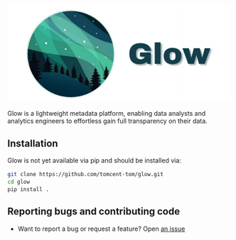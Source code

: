 <p align="center">
  <img src="https://github.com/tomcent-tom/glow/blob/main/etc/glow-logo.png?raw=true" alt="glow logo" width="500"/>
</p>


Glow is a lightweight metadata platform, enabling data analysts and analytics engineers to effortless gain full transparency on their data.

## Installation

Glow is not yet available via pip and should be installed via:

``` sh
git clone https://github.com/tomcent-tom/glow.git
cd glow
pip install .
```

## Reporting bugs and contributing code

- Want to report a bug or request a feature? Open [an issue](https://github.com/tomcent-tom/glow/issues/new/choose)

